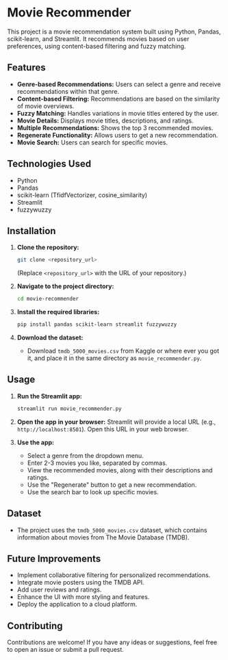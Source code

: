 # Movie Recommender

This project is a movie recommendation system built using Python, Pandas, scikit-learn, and Streamlit. It recommends movies based on user preferences, using content-based filtering and fuzzy matching.

## Features

* **Genre-based Recommendations:** Users can select a genre and receive recommendations within that genre.
* **Content-based Filtering:** Recommendations are based on the similarity of movie overviews.
* **Fuzzy Matching:** Handles variations in movie titles entered by the user.
* **Movie Details:** Displays movie titles, descriptions, and ratings.
* **Multiple Recommendations:** Shows the top 3 recommended movies.
* **Regenerate Functionality:** Allows users to get a new recommendation.
* **Movie Search:** Users can search for specific movies.

## Technologies Used

* Python
* Pandas
* scikit-learn (TfidfVectorizer, cosine_similarity)
* Streamlit
* fuzzywuzzy

## Installation

1.  **Clone the repository:**

    ```bash
    git clone <repository_url>
    ```

    (Replace `<repository_url>` with the URL of your repository.)

2.  **Navigate to the project directory:**

    ```bash
    cd movie-recommender
    ```

3.  **Install the required libraries:**

    ```bash
    pip install pandas scikit-learn streamlit fuzzywuzzy
    ```

4.  **Download the dataset:**
    * Download `tmdb_5000_movies.csv` from Kaggle or where ever you got it, and place it in the same directory as `movie_recommender.py`.

## Usage

1.  **Run the Streamlit app:**

    ```bash
    streamlit run movie_recommender.py
    ```

2.  **Open the app in your browser:** Streamlit will provide a local URL (e.g., `http://localhost:8501`). Open this URL in your web browser.

3.  **Use the app:**
    * Select a genre from the dropdown menu.
    * Enter 2-3 movies you like, separated by commas.
    * View the recommended movies, along with their descriptions and ratings.
    * Use the "Regenerate" button to get a new recommendation.
    * Use the search bar to look up specific movies.

## Dataset

* The project uses the `tmdb_5000_movies.csv` dataset, which contains information about movies from The Movie Database (TMDB).

## Future Improvements

* Implement collaborative filtering for personalized recommendations.
* Integrate movie posters using the TMDB API.
* Add user reviews and ratings.
* Enhance the UI with more styling and features.
* Deploy the application to a cloud platform.

## Contributing

Contributions are welcome! If you have any ideas or suggestions, feel free to open an issue or submit a pull request.
